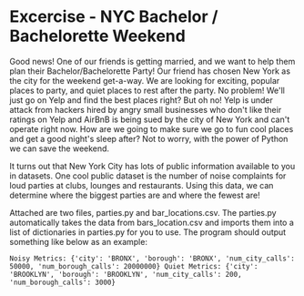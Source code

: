 # Excercise - NYC Bachelor / Bachelorette Weekend

Good news! One of our friends is getting married, and we want to help them plan their Bachelor/Bachelorette Party! Our friend has chosen New York as the city for the weekend get-a-way. We are looking for exciting, popular places to party, and quiet places to rest after the party. No problem! We'll just go on Yelp and find the best places right? But oh no! Yelp is under attack from hackers hired by angry small businesses who don't like their ratings on Yelp and AirBnB is being sued by the city of New York and can't operate right now. How are we going to make sure we go to fun cool places and get a good night's sleep after? Not to worry, with the power of Python we can save the weekend. 

It turns out that New York City has lots of public information available to you in datasets. One cool public dataset is the number of noise complaints for loud parties at clubs, lounges and restaurants. Using this data, we can determine where the biggest parties are and where the fewest are!

Attached are two files, parties.py and bar_locations.csv. The parties.py automatically takes the data from bars_location.csv and imports them into a list of dictionaries in parties.py for you to use. The program should output something like below as an example:

`Noisy Metrics: {'city': 'BRONX', 'borough': 'BRONX', 'num_city_calls': 50000, 'num_borough_calls': 20000000}
Quiet Metrics: {'city': 'BROOKLYN', 'borough': 'BROOKLYN', 'num_city_calls': 200, 'num_borough_calls': 3000}`




